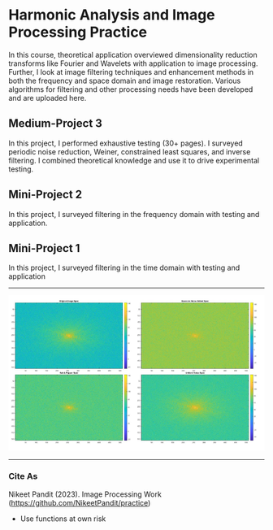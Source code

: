 # Harmonic Analysis and Image Processing Practice 

In this course, theoretical application overviewed dimensionality reduction transforms
like Fourier and Wavelets with application to image processing. Further, I look at image filtering
techniques and enhancement methods in both the frequency and space domain and image restoration. 
Various algorithms for filtering and other processing needs have been developed and are uploaded here. 

## Medium-Project 3 

In this project, I performed exhaustive testing (30+ pages). I surveyed periodic noise 
reduction, Weiner, constrained least squares, and inverse filtering. I combined theoretical knowledge
and use it to drive experimental testing. 

## Mini-Project 2
In this project, I surveyed filtering in the frequency domain with testing and application. 

## Mini-Project 1
In this project, I surveyed filtering in the time domain with testing and application

--------------------------------------------
![This is an image](https://github.com/NikeetPandit/practice/blob/main/Image%20Processing%20Work/Mini-Project%201/images/read_me_image.PNG)

--------------------------------------------

### Cite As
Nikeet Pandit (2023). Image Processing Work (https://github.com/NikeetPandit/practice)
* Use functions at own risk
